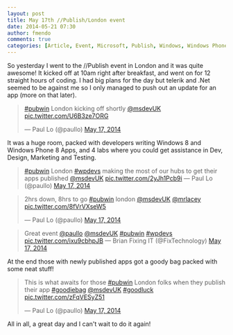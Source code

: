```yaml
---
layout: post
title: May 17th //Publish/London event
date: 2014-05-21 07:30
author: fmendo
comments: true
categories: [Article, Event, Microsoft, Publish, Windows, Windows Phone]
---
```

So yesterday I went to the //Publish event in London and it was quite awesome! It kicked off at 10am right after breakfast, and went on for 12 straight hours of coding. I had big plans for the day but telerik and .Net seemed to be against me so I only managed to push out an update for an app (more on that later).
<blockquote class="twitter-tweet" lang="en"><a href="https://twitter.com/search?q=%23pubwin&amp;src=hash">#pubwin</a> London kicking off shortly <a href="https://twitter.com/msdevUK">@msdevUK</a> <a href="http://t.co/U6B3ze7ORG">pic.twitter.com/U6B3ze7ORG</a>

— Paul Lo (@paullo) <a href="https://twitter.com/paullo/statuses/467590375566479360">May 17, 2014</a></blockquote>
<script src="//platform.twitter.com/widgets.js" type="text/javascript"></script>It was a huge room, packed with developers writing Windows 8 and Windows Phone 8 Apps, and 4 labs where you could get assistance in Dev, Design, Marketing and Testing.

<blockquote class="twitter-tweet" lang="en">
<a href="https://twitter.com/search?q=%23pubwin&amp;src=hash">#pubwin</a> London <a href="https://twitter.com/search?q=%23wpdevs&amp;src=hash">#wpdevs</a> making the most of our hubs to get their apps published <a href="https://twitter.com/msdevUK">@msdevUK</a> <a href="http://t.co/2yJh1Pcb9i">pic.twitter.com/2yJh1Pcb9i</a> — Paul Lo (@paullo) <a href="https://twitter.com/paullo/statuses/467626396949704704">May 17, 2014</a>
</blockquote>

<script src="//platform.twitter.com/widgets.js" type="text/javascript"></script>
<blockquote class="twitter-tweet" lang="en">2hrs down, 8hrs to go <a href="https://twitter.com/search?q=%23pubwin&amp;src=hash">#pubwin</a> london <a href="https://twitter.com/msdevUK">@msdevUK</a> <a href="https://twitter.com/mrlacey">@mrlacey</a> <a href="http://t.co/8fVrVXseW5">pic.twitter.com/8fVrVXseW5</a>

— Paul Lo (@paullo) <a href="https://twitter.com/paullo/statuses/467627097671090176">May 17, 2014</a></blockquote>
<blockquote class="twitter-tweet" lang="en">Great event <a href="https://twitter.com/paullo">@paullo</a> <a href="https://twitter.com/msdevUK">@msdevUK</a> <a href="https://twitter.com/search?q=%23pubwin&amp;src=hash">#pubwin</a> <a href="https://twitter.com/search?q=%23wpdevs&amp;src=hash">#wpdevs</a> <a href="http://t.co/ixu9cbhpJB">pic.twitter.com/ixu9cbhpJB</a> — Brian Fixing IT (@FixTechnology) <a href="https://twitter.com/FixTechnology/statuses/467667588852748288">May 17, 2014</a></blockquote>
<script src="//platform.twitter.com/widgets.js" type="text/javascript"></script>

At the end those with newly published apps got a goody bag packed with some neat stuff!

<blockquote class="twitter-tweet" lang="en">
This is what awaits for those <a href="https://twitter.com/search?q=%23pubwin&amp;src=hash">#pubwin</a> London folks when they publish their app <a href="https://twitter.com/search?q=%23goodiebag&amp;src=hash">#goodiebag</a> <a href="https://twitter.com/msdevUK">@msdevUK</a> <a href="https://twitter.com/search?q=%23goodluck&amp;src=hash">#goodluck</a> <a href="http://t.co/zFqVESyZ51">pic.twitter.com/zFqVESyZ51</a>

— Paul Lo (@paullo) <a href="https://twitter.com/paullo/statuses/467586097841983488">May 17, 2014</a>
</blockquote>

<script src="//platform.twitter.com/widgets.js" type="text/javascript"></script>

All in all, a great day and I can't wait to do it again!
